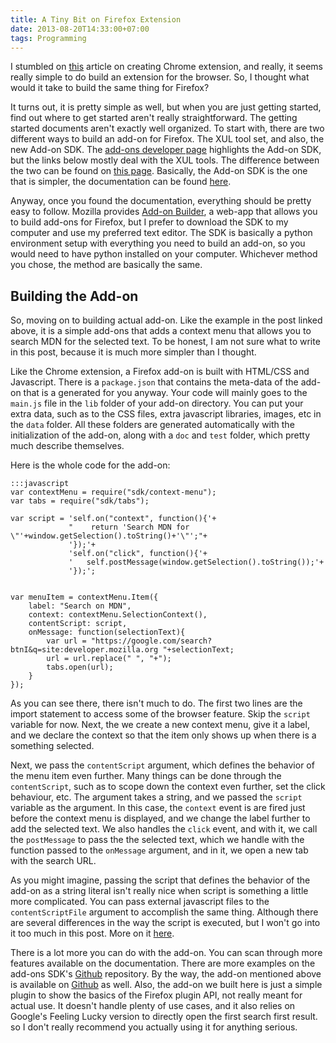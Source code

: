 ```yaml
---
title: A Tiny Bit on Firefox Extension
date: 2013-08-20T14:33:00+07:00
tags: Programming
---
```


I stumbled on [this][l1] article on creating Chrome extension, and really, it seems really simple to do build an extension for the browser. So, I thought what would it take to build the same thing for Firefox?

It turns out, it is pretty simple as well, but when you are just getting started, find out where to get started aren't really straightforward. The getting started documents aren't exactly well organized. To start with, there are two different ways to build an add-on for Firefox. The XUL tool set, and also, the new Add-on SDK. The [add-ons developer page][l3] highlights the Add-on SDK, but the links below mostly deal with the XUL tools. The difference between the two can be found on [this page][l4]. Basically, the Add-on SDK is the one that is simpler, the documentation can be found [here][l2].

Anyway, once you found the documentation, everything should be pretty easy to follow. Mozilla provides [Add-on Builder][l5], a web-app that allows you to build add-ons for Firefox, but I prefer to download the SDK to my computer and use my preferred text editor. The SDK is basically a python environment setup with everything you need to build an add-on, so you would need to have python installed on your computer. Whichever method you chose, the method are basically the same.

## Building the Add-on
So, moving on to building actual add-on. Like the example in the post linked above, it is a  simple add-ons that adds a context menu that allows you to search MDN for the selected text. To be honest, I am not sure what to write in this post, because it is much more simpler than I thought.

Like the Chrome extension, a Firefox add-on is built with HTML/CSS and Javascript. There is a `package.json` that contains the meta-data of the add-on that is a generated for you anyway. Your code will mainly goes to the `main.js` file in the `lib` folder of your add-on directory. You can put your extra data, such as to the CSS files, extra javascript libraries, images, etc in the `data` folder. All these folders are generated automatically with the initialization of the add-on, along with a `doc` and `test` folder, which pretty much describe themselves.

Here is the whole code for the add-on:

    :::javascript
    var contextMenu = require("sdk/context-menu");
    var tabs = require("sdk/tabs");

    var script = 'self.on("context", function(){'+
                 "    return 'Search MDN for \"'+window.getSelection().toString()+'\"';"+
                 '});'+
                 'self.on("click", function(){'+
                 '   self.postMessage(window.getSelection().toString());'+
                 '});';


    var menuItem = contextMenu.Item({
        label: "Search on MDN",
        context: contextMenu.SelectionContext(),
        contentScript: script,
        onMessage: function(selectionText){
            var url = "https://google.com/search?btnI&q=site:developer.mozilla.org "+selectionText;
            url = url.replace(" ", "+");
            tabs.open(url);
        }
    });

As you can see there, there isn't much to do. The first two lines are the import statement to access some of the browser feature. Skip the `script` variable for now. Next, the we create a new context menu, give it a label, and we declare the context so that the item only shows up when there is a something selected.

Next, we pass the `contentScript` argument, which defines the behavior of the menu item even further. Many things can be done through the `contentScript`, such as to scope down the context even further, set the click behaviour, etc. The argument takes a string, and we passed the `script` variable as the argument. In this case, the `context` event is are fired just before the context menu is displayed, and we change the label further to add the selected text. We also handles the `click` event, and with it, we call the `postMessage` to pass the the selected text, which we handle with the function passed to the `onMessage` argument, and in it, we open a new tab with the search URL.

As you might imagine, passing the script that defines the behavior of the add-on as a string literal isn't really nice when script is something a little more complicated. You can pass external javascript files to the `contentScriptFile` argument to accomplish the same thing. Although there are several differences in the way the script is executed, but I won't go into it too much in this post. More on it [here][l6].

There is a lot more you can do with the add-on. You can scan through more features available on the documentation. There are more examples on the add-ons SDK's [Github][l7] repository. By the way, the add-on mentioned above is available on [Github][l8] as well. Also, the add-on we built here is just a simple plugin to show the basics of the Firefox plugin API, not really meant for actual use. It doesn't handle plenty of use cases, and it also relies on Google's Feeling Lucky version to directly open the first search first result. so I don't really recommend you actually using it for anything serious.


[l1]: http://coryg89.github.io/technical/2013/08/13/how-to-create-your-own-chrome-extensions/
[l2]: https://addons.mozilla.org/en-US/developers/docs/sdk/latest/dev-guide/index.html
[l3]: https://addons.mozilla.org/developers/
[l4]: https://addons.mozilla.org/en-US/developers/docs/sdk/latest/dev-guide/guides/sdk-vs-xul.html
[l5]: https://builder.addons.mozilla.org/
[l6]: https://addons.mozilla.org/en-US/developers/docs/sdk/latest/dev-guide/guides/content-scripts/loading.html
[l7]: https://github.com/mozilla/addon-sdk
[l8]: https://github.com/hdra/ff-MDNSearch
